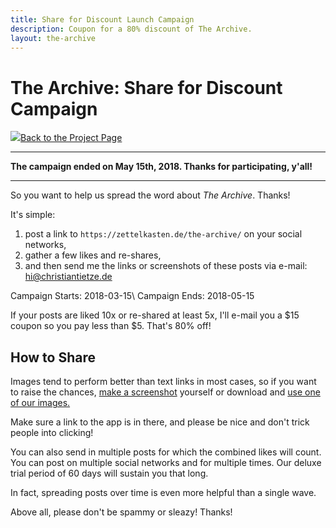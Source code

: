 ```yaml
---
title: Share for Discount Launch Campaign
description: Coupon for a 80% discount of The Archive.
layout: the-archive
---
```


# The Archive: Share for Discount Campaign

<a href="/the-archive/" class="back--link"><img src="/the-archive/img/appicon-sm.png" class="back--image" /><span class="back--text">Back to the Project Page</span></a>

-----

**The campaign ended on May 15th, 2018. Thanks for participating, y'all!**

-----

So you want to help us spread the word about _The Archive_. Thanks!

It's simple: 

1. post a link to `https://zettelkasten.de/the-archive/` on your social networks, 
2. gather a few likes and re-shares, 
3. and then send me the links or screenshots of these posts via e-mail: <a href="mailto:&#x68;&#x69;&#x40;&#x63;&#x68;&#x72;&#x69;&#x73;&#x74;&#x69;&#x61;&#x6E;&#x74;&#x69;&#x65;&#x74;&#x7A;&#x65;&#x2E;&#x64;&#x65;">&#x68;&#x69;&#x40;&#x63;&#x68;&#x72;&#x69;&#x73;&#x74;&#x69;&#x61;&#x6E;&#x74;&#x69;&#x65;&#x74;&#x7A;&#x65;&#x2E;&#x64;&#x65;</a>

Campaign Starts: 2018-03-15\\
Campaign Ends: 2018-05-15

If your posts are liked 10x or re-shared at least 5x, I'll e-mail you a $15 coupon so you pay less than $5. That's 80% off!

## How to Share

Images tend to perform better than text links in most cases, so if you want to raise the chances, [make a screenshot][screen] yourself or download and [use one of our images.][imgs]

Make sure a link to the app is in there, and please be nice and don't trick people into clicking!

You can also send in multiple posts for which the combined likes will count. You can post on multiple social networks and for multiple times. Our deluxe trial period of 60 days will sustain you that long.

In fact, spreading posts over time is even more helpful than a single wave. 

Above all, please don't be spammy or sleazy! Thanks!

[screen]: https://support.apple.com/en-us/HT201361
[imgs]: /the-archive/presskit/
